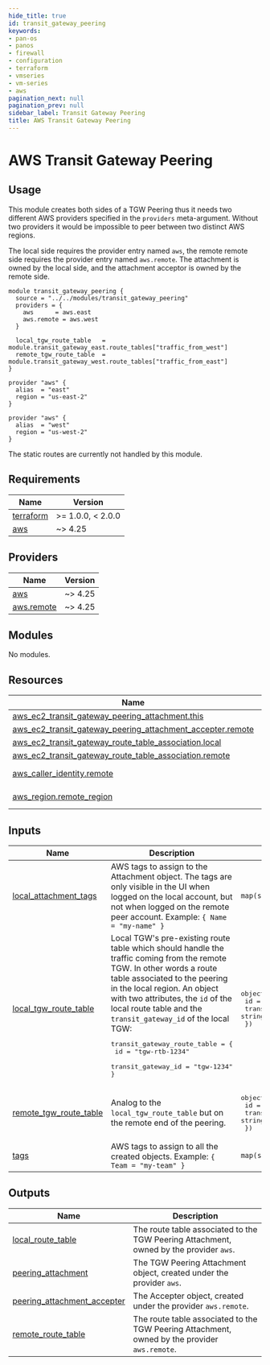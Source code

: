 ```yaml
---
hide_title: true
id: transit_gateway_peering
keywords:
- pan-os
- panos
- firewall
- configuration
- terraform
- vmseries
- vm-series
- aws
pagination_next: null
pagination_prev: null
sidebar_label: Transit Gateway Peering
title: AWS Transit Gateway Peering
---
```


# AWS Transit Gateway Peering

## Usage

This module creates both sides of a TGW Peering thus it needs two different AWS providers specified in the `providers` meta-argument.
Without two providers it would be impossible to peer between two distinct AWS regions.

The local side requires the provider entry named `aws`, the remote remote side requires the provider entry named `aws.remote`. The attachment
is owned by the local side, and the attachment acceptor is owned by the remote side.

```hcl2
module transit_gateway_peering {
  source = "../../modules/transit_gateway_peering"
  providers = {
    aws      = aws.east
    aws.remote = aws.west
  }

  local_tgw_route_table   = module.transit_gateway_east.route_tables["traffic_from_west"]
  remote_tgw_route_table  = module.transit_gateway_west.route_tables["traffic_from_east"]
}

provider "aws" {
  alias  = "east"
  region = "us-east-2"
}

provider "aws" {
  alias  = "west"
  region = "us-west-2"
}
```

The static routes are currently not handled by this module.

<!-- BEGINNING OF PRE-COMMIT-TERRAFORM DOCS HOOK -->
## Requirements

| Name | Version |
|------|---------|
| <a name="requirement_terraform"></a> [terraform](#requirement\_terraform) | >= 1.0.0, < 2.0.0 |
| <a name="requirement_aws"></a> [aws](#requirement\_aws) | ~> 4.25 |

## Providers

| Name | Version |
|------|---------|
| <a name="provider_aws"></a> [aws](#provider\_aws) | ~> 4.25 |
| <a name="provider_aws.remote"></a> [aws.remote](#provider\_aws.remote) | ~> 4.25 |

## Modules

No modules.

## Resources

| Name | Type |
|------|------|
| [aws_ec2_transit_gateway_peering_attachment.this](https://registry.terraform.io/providers/hashicorp/aws/latest/docs/resources/ec2_transit_gateway_peering_attachment) | resource |
| [aws_ec2_transit_gateway_peering_attachment_accepter.remote](https://registry.terraform.io/providers/hashicorp/aws/latest/docs/resources/ec2_transit_gateway_peering_attachment_accepter) | resource |
| [aws_ec2_transit_gateway_route_table_association.local](https://registry.terraform.io/providers/hashicorp/aws/latest/docs/resources/ec2_transit_gateway_route_table_association) | resource |
| [aws_ec2_transit_gateway_route_table_association.remote](https://registry.terraform.io/providers/hashicorp/aws/latest/docs/resources/ec2_transit_gateway_route_table_association) | resource |
| [aws_caller_identity.remote](https://registry.terraform.io/providers/hashicorp/aws/latest/docs/data-sources/caller_identity) | data source |
| [aws_region.remote_region](https://registry.terraform.io/providers/hashicorp/aws/latest/docs/data-sources/region) | data source |

## Inputs

| Name | Description | Type | Default | Required |
|------|-------------|------|---------|:--------:|
| <a name="input_local_attachment_tags"></a> [local\_attachment\_tags](#input\_local\_attachment\_tags) | AWS tags to assign to the Attachment object. The tags are only visible in the UI when logged on the local account, but not when logged on the remote peer account. Example: `{ Name = "my-name" }` | `map(string)` | `{}` | no |
| <a name="input_local_tgw_route_table"></a> [local\_tgw\_route\_table](#input\_local\_tgw\_route\_table) | Local TGW's pre-existing route table which should handle the traffic coming from the remote TGW. In other words a route table associated to the peering in the local region. An object with two attributes, the `id` of the local route table and the `transit_gateway_id` of the local TGW:<pre>transit\_gateway\_route\_table = {<br />  id                 = "tgw-rtb-1234"<br />  transit\_gateway\_id = "tgw-1234"<br />}</pre> | <pre>object({<br />    id                 = string<br />    transit\_gateway\_id = string<br />  })</pre> | n/a | yes |
| <a name="input_remote_tgw_route_table"></a> [remote\_tgw\_route\_table](#input\_remote\_tgw\_route\_table) | Analog to the `local_tgw_route_table` but on the remote end of the peering. | <pre>object({<br />    id                 = string<br />    transit\_gateway\_id = string<br />  })</pre> | n/a | yes |
| <a name="input_tags"></a> [tags](#input\_tags) | AWS tags to assign to all the created objects. Example: `{ Team = "my-team" }` | `map(string)` | `{}` | no |

## Outputs

| Name | Description |
|------|-------------|
| <a name="output_local_route_table"></a> [local\_route\_table](#output\_local\_route\_table) | The route table associated to the TGW Peering Attachment, owned by the provider `aws`. |
| <a name="output_peering_attachment"></a> [peering\_attachment](#output\_peering\_attachment) | The TGW Peering Attachment object, created under the provider `aws`. |
| <a name="output_peering_attachment_accepter"></a> [peering\_attachment\_accepter](#output\_peering\_attachment\_accepter) | The Accepter object, created under the provider `aws.remote`. |
| <a name="output_remote_route_table"></a> [remote\_route\_table](#output\_remote\_route\_table) | The route table associated to the TGW Peering Attachment, owned by the provider `aws.remote`. |
<!-- END OF PRE-COMMIT-TERRAFORM DOCS HOOK -->